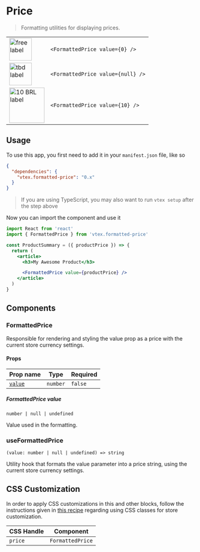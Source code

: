 # Price

> Formatting utilities for displaying prices.

<table>
<tbody>
<tr>
<td>
  <img width="60" alt="free label" src="https://user-images.githubusercontent.com/10223856/78281020-698c5900-74f0-11ea-96ae-c63d460e5f1c.png">
</td>
<td>
  <code>&lt;FormattedPrice value={0} /&gt;</code>
</td>
</tr>
<tr>
<td>
  <img width="60" alt="tbd label" src="https://user-images.githubusercontent.com/10223856/78281021-6a24ef80-74f0-11ea-9ba4-aa0003c48ae4.png">
</td>
<td>
  <code>&lt;FormattedPrice value={null} /&gt;</code>
</td>
</tr>
<tr>
<td>
  <img width="94" alt="10 BRL label" src="https://user-images.githubusercontent.com/10223856/78281024-6abd8600-74f0-11ea-92ff-ebe95f548016.png">
</td>
<td>
  <code>&lt;FormattedPrice value={10} /&gt;</code>
</td>
</tr>
</tbody>
</table>

## Usage

To use this app, you first need to add it in your `manifest.json` file, like so

```json
{
  "dependencies": {
    "vtex.formatted-price": "0.x"
  }
}
```

> If you are using TypeScript, you may also want to run `vtex setup` after the step above

Now you can import the component and use it

```jsx
import React from 'react'
import { FormattedPrice } from 'vtex.formatted-price'

const ProductSummary = ({ productPrice }) => {
  return (
    <article>
      <h3>My Awesome Product</h3>

      <FormattedPrice value={productPrice} />
    </article>
  )
}
```

## Components

### FormattedPrice

Responsible for rendering and styling the value prop as a price
with the current store currency settings.

#### Props

| Prop name | Type | Required |
| --- | --- | --- |
| [`value`](#formattedprice-value) | `number` | `false` |

##### FormattedPrice value

`number | null | undefined`

Value used in the formatting.

### useFormattedPrice

`(value: number | null | undefined) => string`

Utility hook that formats the value parameter into a price string, using the
current store currency settings.

## CSS Customization

In order to apply CSS customizations in this and other blocks, follow the instructions
given in [this recipe](https://vtex.io/docs/recipes/style/using-css-handles-for-store-customization)
regarding using CSS classes for store customization.

| CSS Handle | Component |
| --- | --- |
| `price` | `FormattedPrice` |
